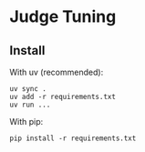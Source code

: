 # Judge Tuning


## Install

With uv (recommended):
```
uv sync .
uv add -r requirements.txt
uv run ...
```

With pip:

```
pip install -r requirements.txt
```


## 